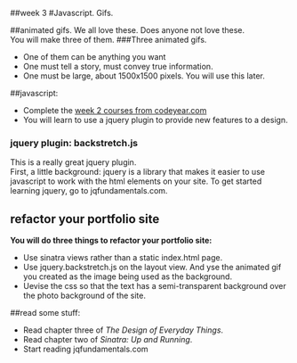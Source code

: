 ##week 3
#Javascript. Gifs.

##animated gifs.
We all love these. Does anyone not love these.  
You will make three of them. 
###Three animated gifs.  
- One of them can be anything you want
- One must tell a story, must convey true information.
- One must be large, about 1500x1500 pixels. You will use this later.

##javascript:
- Complete the [week 2 courses from codeyear.com](http://www.codecademy.com/curricula/code-year/units/2)
- You will learn to use a jquery plugin to provide new features to a design.

### jquery plugin: backstretch.js
This is a really great jquery plugin.  
First, a little background: jquery is a library that makes it easier to use javascript to work with the html elements on your site.
To get started learning jquery, go to jqfundamentals.com.  

## refactor your portfolio site
**You will do three things to refactor your portfolio site:**  
- Use sinatra views rather than a static index.html page.  
- Use jquery.backstretch.js on the layout view. And yse the animated gif you created as the image being used as the background.      
- Uevise the css so that the text has a semi-transparent background over the photo background of the site.  

##read some stuff:
- Read chapter three of _The Design of Everyday Things_.
- Read chapter two of _Sinatra: Up and Running_.
- Start reading jqfundamentals.com